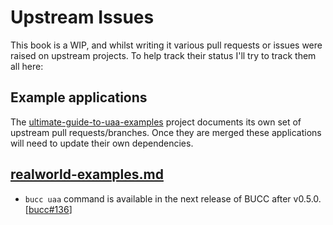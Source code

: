 # Upstream Issues

This book is a WIP, and whilst writing it various pull requests or issues were raised on upstream projects. To help track their status I'll try to track them all here:

## Example applications

The [ultimate-guide-to-uaa-examples](https://github.com/starkandwayne/ultimate-guide-to-uaa-examples) project documents its own set of upstream pull requests/branches. Once they are merged these applications will need to update their own dependencies.

## [realworld-examples.md](/realworld-examples/#bosh-cli)

* `bucc uaa` command is available in the next release of BUCC after v0.5.0. [[bucc#136](https://github.com/starkandwayne/bucc/pull/136/files)]
